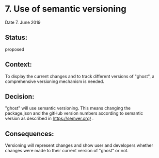 # 7. Use of semantic versioning

Date 7. June 2019

## Status:

proposed

## Context:

To display the current changes and to track different versions of "ghost", a comprehensive versioning mechanism is needed.

## Decision:

"ghost" will use semantic versioning. This means changing the package.json and the gitHub version numbers according to semantic version as described in https://semver.org/ .

## Consequences:

Versioning will represent changes and show user and developers whether changes were made to their current version of "ghost" or not.
